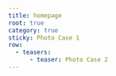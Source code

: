 ```yaml
---
title: homepage
root: true
category: true
sticky: Photo Case 1
row:
  - teasers:
      - teaser: Photo Case 2
---
```

